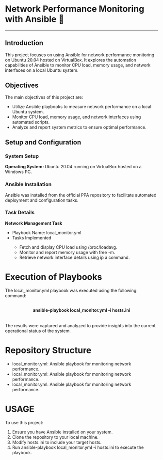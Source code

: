 <h1><b>Network Performance Monitoring with Ansible 🔎</b></h1>
<hr>
  
<h2>Introduction</h2>
<p>This project focuses on using Ansible for network performance monitoring on Ubuntu 20.04 hosted on VirtualBox. It explores the automation capabilities of Ansible to monitor CPU load, memory usage, and network interfaces on a local Ubuntu system.</p>
<h2>Objectives</h2>
<p>
  The main objectives of this project are:
</p>
<ul>
  <li>Utilize Ansible playbooks to measure network performance on a local Ubuntu system.</li>
  <li>Monitor CPU load, memory usage, and network interfaces using automated scripts.</li>
  <li>Analyze and report system metrics to ensure optimal performance.</li>
</ul>
<h2>Setup and Configuration</h2>
<h3>System Setup</h3>
<p><b>Operating System: </b>Ubuntu 20.04 running on VirtualBox hosted on a Windows PC.</p>
<h3>Ansible Installation</h3>
<p>Ansible was installed from the official PPA repository to facilitate automated deployment and configuration tasks.</p>
<h3>Task Details</h3>
<p><b>Network Management Task</b></p>
<ul>
  <li>Playbook Name: local_monitor.yml</li>
  <li>Tasks Implemented</li>
  <ul>
    <li>Fetch and display CPU load using /proc/loadavg.</li>
    <li>Monitor and report memory usage with free -m.</li>
    <li>Retrieve network interface details using ip a command.</li>
  </ul>
</ul>
<h1>Execution of Playbooks</h1>
<p>The local_monitor.yml playbook was executed using the following command:<br><br><b><center>ansible-playbook local_monitor.yml -i hosts.ini
</center></b><br><br>The results were captured and analyzed to provide insights into the current operational status of the system.</p>
<h1>Repository Structure</h1>
<ul>
  <li>local_monitor.yml: Ansible playbook for monitoring network performance.</li>
  <li>local_monitor.yml: Ansible playbook for monitoring network performance.</li>
  <li>local_monitor.yml: Ansible playbook for monitoring network performance.</li>
</ul>
<h1>USAGE</h1>
<p>To use this project:</p>
<ol>
  <li>Ensure you have Ansible installed on your system.</li>
  <li>Clone the repository to your local machine.</li>
  <li>Modify hosts.ini to include your target hosts.</li>
  <li>Run ansible-playbook local_monitor.yml -i hosts.ini to execute the playbook.</li>
</ol>






